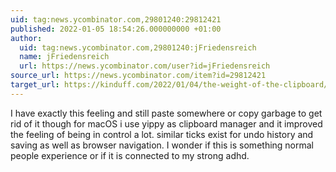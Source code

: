 ```yaml
---
uid: tag:news.ycombinator.com,29801240:29812421
published: 2022-01-05 18:54:26.000000000 +01:00
author:
  uid: tag:news.ycombinator.com,29801240:jFriedensreich
  name: jFriedensreich
  url: https://news.ycombinator.com/user?id=jFriedensreich
source_url: https://news.ycombinator.com/item?id=29812421
target_url: https://kinduff.com/2022/01/04/the-weight-of-the-clipboard/
---
```


I have exactly this feeling and still paste somewhere or copy garbage to get rid of it though for macOS i use yippy as clipboard manager and it improved the feeling of being in control a lot.
similar ticks exist for undo history and saving as well as browser navigation. I wonder if this is something normal people experience or if it is connected to my strong adhd.